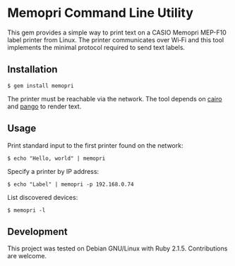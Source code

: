 # Memopri Command Line Utility

This gem provides a simple way to print text on a CASIO Memopri MEP-F10 label printer from Linux. The printer communicates over Wi‑Fi and this tool implements the minimal protocol required to send text labels.

## Installation

```
$ gem install memopri
```

The printer must be reachable via the network. The tool depends on [cairo](https://www.cairographics.org/) and [pango](https://pango.gnome.org/) to render text.

## Usage

Print standard input to the first printer found on the network:

```
$ echo "Hello, world" | memopri
```

Specify a printer by IP address:

```
$ echo "Label" | memopri -p 192.168.0.74
```

List discovered devices:

```
$ memopri -l
```

## Development

This project was tested on Debian GNU/Linux with Ruby 2.1.5. Contributions are welcome.
